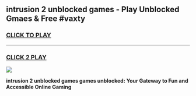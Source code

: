 
## intrusion 2 unblocked games - Play Unblocked Gmaes & Free #vaxty
<h3>
<a href="https://premium.freeplayer.one?title=intrusion_2_unblocked_games&ref=01M">CLICK TO PLAY</a></h3>
<hr>

<h3>
<a href="https://premium.freeplayer.one?title=intrusion_2_unblocked_games&ref=01M">CLICK 2 PLAY</a>
  
</h3>

<a href="https://premium.freeplayer.one?title=intrusion_2_unblocked_games&ref=01M"><img src="https://clearcache.store/games.png"></a>


**intrusion 2 unblocked games games unblocked: Your Gateway to Fun and Accessible Online Gaming**
